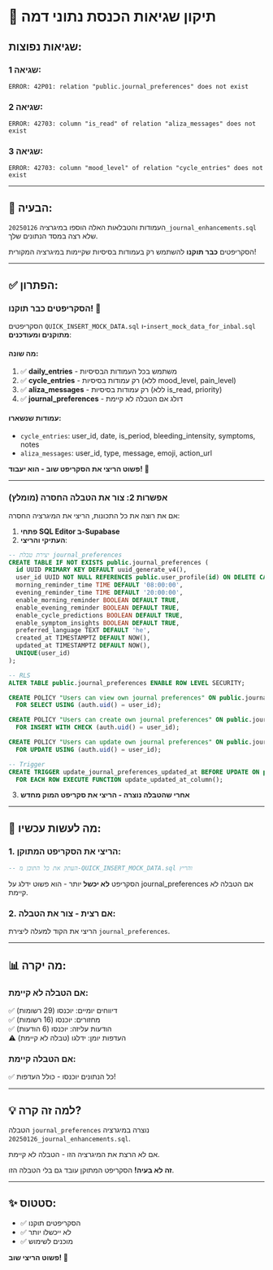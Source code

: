 # 🔧 תיקון שגיאות הכנסת נתוני דמה

## שגיאות נפוצות:

### שגיאה 1:
```
ERROR: 42P01: relation "public.journal_preferences" does not exist
```

### שגיאה 2:
```
ERROR: 42703: column "is_read" of relation "aliza_messages" does not exist
```

### שגיאה 3:
```
ERROR: 42703: column "mood_level" of relation "cycle_entries" does not exist
```

---

## 🎯 הבעיה:

העמודות והטבלאות האלה הוספו במיגרציה `20250126_journal_enhancements.sql` שלא רצה במסד הנתונים שלך.

הסקריפטים **כבר תוקנו** להשתמש רק בעמודות בסיסיות שקיימות במיגרציה המקורית!

---

## ✅ הפתרון:

### הסקריפטים כבר תוקנו! 🎉

הסקריפטים `QUICK_INSERT_MOCK_DATA.sql` ו-`insert_mock_data_for_inbal.sql` **מתוקנים ומעודכנים**:

#### מה שונה:
1. ✅ **daily_entries** - משתמש בכל העמודות הבסיסיות
2. ✅ **cycle_entries** - רק עמודות בסיסיות (ללא mood_level, pain_level)
3. ✅ **aliza_messages** - רק עמודות בסיסיות (ללא is_read, priority)
4. ✅ **journal_preferences** - דולג אם הטבלה לא קיימת

#### עמודות שנשארו:
- `cycle_entries`: user_id, date, is_period, bleeding_intensity, symptoms, notes
- `aliza_messages`: user_id, type, message, emoji, action_url

**פשוט הריצי את הסקריפט שוב - הוא יעבוד!** 🚀

---

### אפשרות 2: צור את הטבלה החסרה (מומלץ)

אם את רוצה את כל התכונות, הריצי את המיגרציה החסרה:

1. **פתחי SQL Editor ב-Supabase**
2. **העתיקי והריצי**:

```sql
-- יצירת טבלת journal_preferences
CREATE TABLE IF NOT EXISTS public.journal_preferences (
  id UUID PRIMARY KEY DEFAULT uuid_generate_v4(),
  user_id UUID NOT NULL REFERENCES public.user_profile(id) ON DELETE CASCADE,
  morning_reminder_time TIME DEFAULT '08:00:00',
  evening_reminder_time TIME DEFAULT '20:00:00',
  enable_morning_reminder BOOLEAN DEFAULT TRUE,
  enable_evening_reminder BOOLEAN DEFAULT TRUE,
  enable_cycle_predictions BOOLEAN DEFAULT TRUE,
  enable_symptom_insights BOOLEAN DEFAULT TRUE,
  preferred_language TEXT DEFAULT 'he',
  created_at TIMESTAMPTZ DEFAULT NOW(),
  updated_at TIMESTAMPTZ DEFAULT NOW(),
  UNIQUE(user_id)
);

-- RLS
ALTER TABLE public.journal_preferences ENABLE ROW LEVEL SECURITY;

CREATE POLICY "Users can view own journal preferences" ON public.journal_preferences
  FOR SELECT USING (auth.uid() = user_id);

CREATE POLICY "Users can create own journal preferences" ON public.journal_preferences
  FOR INSERT WITH CHECK (auth.uid() = user_id);

CREATE POLICY "Users can update own journal preferences" ON public.journal_preferences
  FOR UPDATE USING (auth.uid() = user_id);

-- Trigger
CREATE TRIGGER update_journal_preferences_updated_at BEFORE UPDATE ON public.journal_preferences
  FOR EACH ROW EXECUTE FUNCTION update_updated_at_column();
```

3. **אחרי שהטבלה נוצרה - הריצי את סקריפט המוק מחדש**

---

## 🚀 מה לעשות עכשיו:

### 1. הריצי את הסקריפט המתוקן:

```sql
-- העתק את כל התוכן מ-QUICK_INSERT_MOCK_DATA.sql והריץ
```

הסקריפט **לא יכשל** יותר - הוא פשוט ידלג על journal_preferences אם הטבלה לא קיימת.

### 2. אם רצית - צור את הטבלה:

הריצי את הקוד למעלה ליצירת `journal_preferences`.

---

## 📊 מה יקרה:

### אם הטבלה לא קיימת:
✅ דיווחים יומיים: יוכנסו (29 רשומות)  
✅ מחזורים: יוכנסו (16 רשומות)  
✅ הודעות עליזה: יוכנסו (6 הודעות)  
⚠️ העדפות יומן: ידלגו (טבלה לא קיימת)  

### אם הטבלה קיימת:
✅ כל הנתונים יוכנסו - כולל העדפות!

---

## 💡 למה זה קרה?

הטבלה `journal_preferences` נוצרה במיגרציה `20250126_journal_enhancements.sql`.

אם לא הרצת את המיגרציה הזו - הטבלה לא קיימת.

**זה לא בעיה!** הסקריפט המתוקן עובד גם בלי הטבלה הזו.

---

## ✨ סטטוס:

- ✅ הסקריפטים תוקנו
- ✅ לא ייכשלו יותר
- ✅ מוכנים לשימוש

**פשוט הריצי שוב! 🚀**
